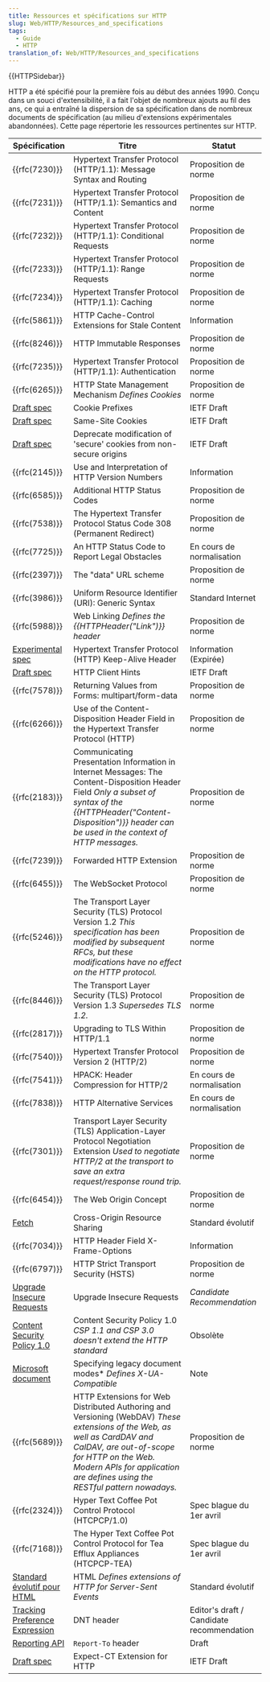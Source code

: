 ```yaml
---
title: Ressources et spécifications sur HTTP
slug: Web/HTTP/Resources_and_specifications
tags:
  - Guide
  - HTTP
translation_of: Web/HTTP/Resources_and_specifications
---
```


{{HTTPSidebar}}

HTTP a été spécifié pour la première fois au début des années 1990. Conçu dans un souci d'extensibilité, il a fait l'objet de nombreux ajouts au fil des ans, ce qui a entraîné la dispersion de sa spécification dans de nombreux documents de spécification (au milieu d'extensions expérimentales abandonnées). Cette page répertorie les ressources pertinentes sur HTTP.

| Spécification                                                                                          | Titre                                                                                                                                                                                                                                                 | Statut                                    |
| ------------------------------------------------------------------------------------------------------ | ----------------------------------------------------------------------------------------------------------------------------------------------------------------------------------------------------------------------------------------------------- | ----------------------------------------- |
| {{rfc(7230)}}                                                                                          | Hypertext Transfer Protocol (HTTP/1.1): Message Syntax and Routing                                                                                                                                                                                    | Proposition de norme                      |
| {{rfc(7231)}}                                                                                          | Hypertext Transfer Protocol (HTTP/1.1): Semantics and Content                                                                                                                                                                                         | Proposition de norme                      |
| {{rfc(7232)}}                                                                                          | Hypertext Transfer Protocol (HTTP/1.1): Conditional Requests                                                                                                                                                                                          | Proposition de norme                      |
| {{rfc(7233)}}                                                                                          | Hypertext Transfer Protocol (HTTP/1.1): Range Requests                                                                                                                                                                                                | Proposition de norme                      |
| {{rfc(7234)}}                                                                                          | Hypertext Transfer Protocol (HTTP/1.1): Caching                                                                                                                                                                                                       | Proposition de norme                      |
| {{rfc(5861)}}                                                                                          | HTTP Cache-Control Extensions for Stale Content                                                                                                                                                                                                       | Information                               |
| {{rfc(8246)}}                                                                                          | HTTP Immutable Responses                                                                                                                                                                                                                              | Proposition de norme                      |
| {{rfc(7235)}}                                                                                          | Hypertext Transfer Protocol (HTTP/1.1): Authentication                                                                                                                                                                                                | Proposition de norme                      |
| {{rfc(6265)}}                                                                                          | HTTP State Management Mechanism _Defines Cookies_                                                                                                                                                                                                     | Proposition de norme                      |
| [Draft spec](https://tools.ietf.org/html/draft-ietf-httpbis-cookie-prefixes-00)                        | Cookie Prefixes                                                                                                                                                                                                                                       | IETF Draft                                |
| [Draft spec](https://tools.ietf.org/html/draft-ietf-httpbis-cookie-same-site-00)                       | Same-Site Cookies                                                                                                                                                                                                                                     | IETF Draft                                |
| [Draft spec](https://tools.ietf.org/html/draft-ietf-httpbis-cookie-alone-01)                           | Deprecate modification of 'secure' cookies from non-secure origins                                                                                                                                                                                    | IETF Draft                                |
| {{rfc(2145)}}                                                                                          | Use and Interpretation of HTTP Version Numbers                                                                                                                                                                                                        | Information                               |
| {{rfc(6585)}}                                                                                          | Additional HTTP Status Codes                                                                                                                                                                                                                          | Proposition de norme                      |
| {{rfc(7538)}}                                                                                          | The Hypertext Transfer Protocol Status Code 308 (Permanent Redirect)                                                                                                                                                                                  | Proposition de norme                      |
| {{rfc(7725)}}                                                                                          | An HTTP Status Code to Report Legal Obstacles                                                                                                                                                                                                         | En cours de normalisation                 |
| {{rfc(2397)}}                                                                                          | The "data" URL scheme                                                                                                                                                                                                                                 | Proposition de norme                      |
| {{rfc(3986)}}                                                                                          | Uniform Resource Identifier (URI): Generic Syntax                                                                                                                                                                                                     | Standard Internet                         |
| {{rfc(5988)}}                                                                                          | Web Linking _Defines the {{HTTPHeader("Link")}} header_                                                                                                                                                                                               | Proposition de norme                      |
| [Experimental spec](https://tools.ietf.org/id/draft-thomson-hybi-http-timeout-01.html)                 | Hypertext Transfer Protocol (HTTP) Keep-Alive Header                                                                                                                                                                                                  | Information (Expirée)                     |
| [Draft spec](http://httpwg.org/http-extensions/client-hints.html)                                      | HTTP Client Hints                                                                                                                                                                                                                                     | IETF Draft                                |
| {{rfc(7578)}}                                                                                          | Returning Values from Forms: multipart/form-data                                                                                                                                                                                                      | Proposition de norme                      |
| {{rfc(6266)}}                                                                                          | Use of the Content-Disposition Header Field in the Hypertext Transfer Protocol (HTTP)                                                                                                                                                                 | Proposition de norme                      |
| {{rfc(2183)}}                                                                                          | Communicating Presentation Information in Internet Messages: The Content-Disposition Header Field _Only a subset of syntax of the {{HTTPHeader("Content-Disposition")}} header can be used in the context of HTTP messages._                          | Proposition de norme                      |
| {{rfc(7239)}}                                                                                          | Forwarded HTTP Extension                                                                                                                                                                                                                              | Proposition de norme                      |
| {{rfc(6455)}}                                                                                          | The WebSocket Protocol                                                                                                                                                                                                                                | Proposition de norme                      |
| {{rfc(5246)}}                                                                                          | The Transport Layer Security (TLS) Protocol Version 1.2 _This specification has been modified by subsequent RFCs, but these modifications have no effect on the HTTP protocol._                                                                       | Proposition de norme                      |
| {{rfc(8446)}}                                                                                          | The Transport Layer Security (TLS) Protocol Version 1.3 _Supersedes TLS 1.2._                                                                                                                                                                         | Proposition de norme                      |
| {{rfc(2817)}}                                                                                          | Upgrading to TLS Within HTTP/1.1                                                                                                                                                                                                                      | Proposition de norme                      |
| {{rfc(7540)}}                                                                                          | Hypertext Transfer Protocol Version 2 (HTTP/2)                                                                                                                                                                                                        | Proposition de norme                      |
| {{rfc(7541)}}                                                                                          | HPACK: Header Compression for HTTP/2                                                                                                                                                                                                                  | En cours de normalisation                 |
| {{rfc(7838)}}                                                                                          | HTTP Alternative Services                                                                                                                                                                                                                             | En cours de normalisation                 |
| {{rfc(7301)}}                                                                                          | Transport Layer Security (TLS) Application-Layer Protocol Negotiation Extension _Used to negotiate HTTP/2 at the transport to save an extra request/response round trip._                                                                             | Proposition de norme                      |
| {{rfc(6454)}}                                                                                          | The Web Origin Concept                                                                                                                                                                                                                                | Proposition de norme                      |
| [Fetch](https://fetch.spec.whatwg.org/#cors-protocol)                                                  | Cross-Origin Resource Sharing                                                                                                                                                                                                                         | Standard évolutif                         |
| {{rfc(7034)}}                                                                                          | HTTP Header Field X-Frame-Options                                                                                                                                                                                                                     | Information                               |
| {{rfc(6797)}}                                                                                          | HTTP Strict Transport Security (HSTS)                                                                                                                                                                                                                 | Proposition de norme                      |
| [Upgrade Insecure Requests](https://w3c.github.io/webappsec-upgrade-insecure-requests/)                | Upgrade Insecure Requests                                                                                                                                                                                                                             | <i lang="en">Candidate Recommendation</i> |
| [Content Security Policy 1.0](https://www.w3.org/TR/CSP1/)                                             | Content Security Policy 1.0 _CSP 1.1 and CSP 3.0 doesn't extend the HTTP standard_                                                                                                                                                                    | Obsolète                                  |
| [Microsoft document](<https://msdn.microsoft.com/en-us/library/jj676915(v=vs.85).aspx>)                | Specifying legacy document modes\* _Defines X-UA-Compatible_                                                                                                                                                                                          | Note                                      |
| {{rfc(5689)}}                                                                                          | HTTP Extensions for Web Distributed Authoring and Versioning (WebDAV) _These extensions of the Web, as well as CardDAV and CalDAV, are out-of-scope for HTTP on the Web. Modern APIs for application are defines using the RESTful pattern nowadays._ | Proposition de norme                      |
| {{rfc(2324)}}                                                                                          | Hyper Text Coffee Pot Control Protocol (HTCPCP/1.0)                                                                                                                                                                                                   | Spec blague du 1er avril                  |
| {{rfc(7168)}}                                                                                          | The Hyper Text Coffee Pot Control Protocol for Tea Efflux Appliances (HTCPCP-TEA)                                                                                                                                                                     | Spec blague du 1er avril                  |
| [Standard évolutif pour HTML](https://html.spec.whatwg.org/multipage/)                                 | HTML _Defines extensions of HTTP for Server-Sent Events_                                                                                                                                                                                              | Standard évolutif                         |
| [Tracking Preference Expression](https://www.w3.org/2011/tracking-protection/drafts/tracking-dnt.html) | DNT header                                                                                                                                                                                                                                            | Editor's draft / Candidate recommendation |
| [Reporting API](http://wicg.github.io/reporting/)                                                      | `Report-To` header                                                                                                                                                                                                                                    | Draft                                     |
| [Draft spec](https://tools.ietf.org/html/draft-ietf-httpbis-expect-ct-01)                              | Expect-CT Extension for HTTP                                                                                                                                                                                                                          | IETF Draft                                |
